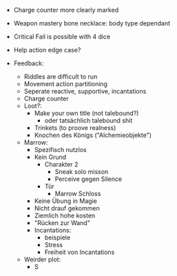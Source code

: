 - Charge counter more clearly marked
- Weapon mastery bone necklace: body type dependant

- Critical Fail is possible with 4 dice
- Help action edge case?

- Feedback:
	- Riddles are difficult to run
	- Movement action partitioning
	- Seperate reactive, supportive, incantations
	- Charge counter
	- Loot?:
		- Make your own title (not talebound?)
			- oder tatsächlich talebound shit
		- Trinkets (to proove realness)
		- Knochen des Königs ("Alchemieobjekte")
	- Marrow:
		- Spezifisch nutzlos
		- Kein Grund
			- Charakter 2
				- Sneak solo misson
				- Perceive gegen Silence
			- Tür
				- Marrow Schloss
		- Keine Übung in Magie
		- Nicht drauf gekommen
		- Ziemlich hohe kosten
		- "Rücken zur Wand"
		- Incantations:
			- beispiele
			- Stress
			- Freiheit von Incantations
	- Weirder plot:
		- S